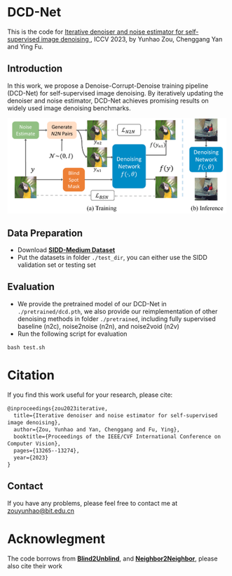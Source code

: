 # DCD-Net
This is the code for [Iterative denoiser and noise estimator for self-supervised image denoising
](https://openaccess.thecvf.com/content/ICCV2023/papers/Zou_Iterative_Denoiser_and_Noise_Estimator_for_Self-Supervised_Image_Denoising_ICCV_2023_paper.pdf), ICCV 2023, by Yunhao Zou, Chenggang Yan and Ying Fu.

## Introduction
In this work, we propose a  Denoise-Corrupt-Denoise training pipeline (DCD-Net) for self-supervised image denoising. By iteratively updating the denoiser and noise estimator, DCD-Net achieves promising results on widely used image denoising benchmarks.

<img src="figure/overview.png" width="500px"/>

## Data Preparation
* Download [**SIDD-Medium Dataset**](https://abdokamel.github.io/sidd/)
* Put the datasets in folder ```./test_dir```, you can either use the SIDD validation set or testing set

## Evaluation
* We provide the pretrained model of our DCD-Net in ```./pretrained/dcd.pth```, we also provide our reimplementation of other denoising methods in folder ```./pretrained```, including fully supervised baseline (n2c), noise2noise (n2n), and noise2void (n2v)
* Run the following script for evaluation
```
bash test.sh
```
# Citation
If you find this work useful for your research, please cite:
```
@inproceedings{zou2023iterative,
  title={Iterative denoiser and noise estimator for self-supervised image denoising},
  author={Zou, Yunhao and Yan, Chenggang and Fu, Ying},
  booktitle={Proceedings of the IEEE/CVF International Conference on Computer Vision},
  pages={13265--13274},
  year={2023}
}
```
## Contact
If you have any problems, please feel free to contact me at zouyunhao@bit.edu.cn
# Acknowlegment
The code borrows from [**Blind2Unblind**](https://github.com/zejinwang/Blind2Unblind), and [**Neighbor2Neighbor**](https://github.com/TaoHuang2018/Neighbor2Neighbor), please also cite their work

